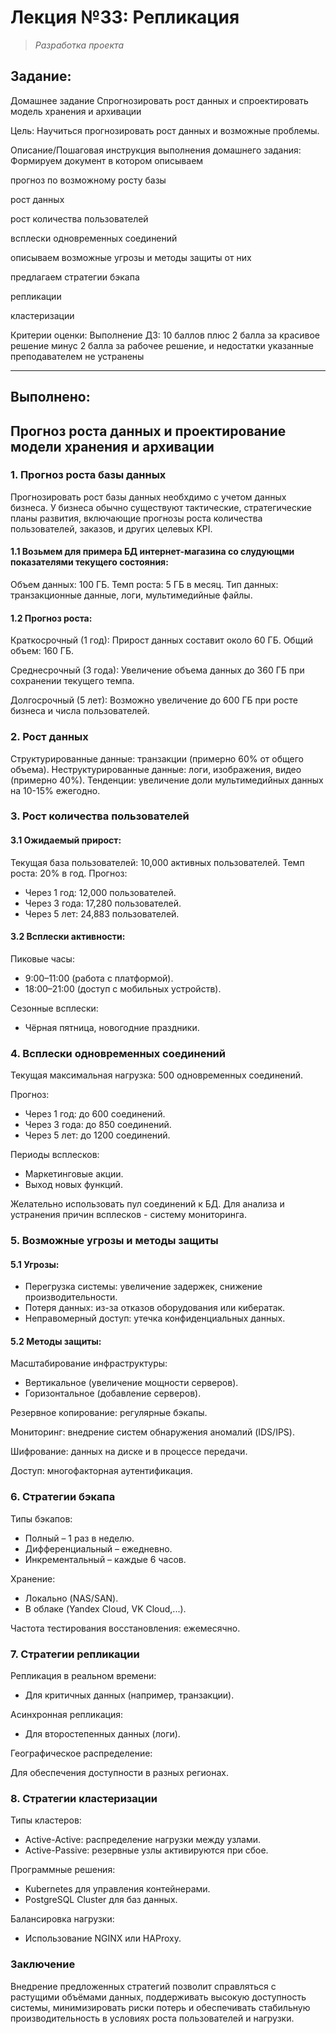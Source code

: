 # **Лекция №33: Репликация**
> _Разработка проекта_

## **Задание:**
Домашнее задание
Спрогнозировать рост данных и спроектировать модель хранения и архивации

Цель:
Научиться прогнозировать рост данных и возможные проблемы.

Описание/Пошаговая инструкция выполнения домашнего задания:
Формируем документ в котором описываем

прогноз по возможному росту базы

рост данных

рост количества пользователей

всплески одновременных соединений

описываем возможные угрозы и методы защиты от них

предлагаем стратегии бэкапа

репликации

кластеризации


Критерии оценки:
Выполнение ДЗ: 10 баллов
плюс 2 балла за красивое решение
минус 2 балла за рабочее решение, и недостатки указанные преподавателем не устранены

---

## **Выполнено:**

## Прогноз роста данных и проектирование модели хранения и архивации

### 1. Прогноз роста базы данных

Прогнозировать рост базы данных необхдимо с учетом данных бизнеса.
У бизнеса обычно существуют тактические, стратегические планы развития, включающие прогнозы 
роста количества пользователей, заказов, и других целевых KPI. 

#### 1.1 Возьмем для примера БД интернет-магазина со слудующми показателями текущего состояния:

Объем данных: 100 ГБ.
Темп роста: 5 ГБ в месяц.
Тип данных: транзакционные данные, логи, мультимедийные файлы.

#### 1.2 Прогноз роста:

Краткосрочный (1 год):
Прирост данных составит около 60 ГБ.
Общий объем: 160 ГБ.

Среднесрочный (3 года):
Увеличение объема данных до 360 ГБ при сохранении текущего темпа.

Долгосрочный (5 лет):
Возможно увеличение до 600 ГБ при росте бизнеса и числа пользователей.

### 2. Рост данных

Структурированные данные: транзакции (примерно 60% от общего объема).
Неструктурированные данные: логи, изображения, видео (примерно 40%).
Тенденции: увеличение доли мультимедийных данных на 10-15% ежегодно.

### 3. Рост количества пользователей

#### 3.1 Ожидаемый прирост:

Текущая база пользователей: 10,000 активных пользователей.
Темп роста: 20% в год.
Прогноз:
- Через 1 год: 12,000 пользователей.
- Через 3 года: 17,280 пользователей.
- Через 5 лет: 24,883 пользователей.

#### 3.2 Всплески активности:

Пиковые часы:
- 9:00–11:00 (работа с платформой).
- 18:00–21:00 (доступ с мобильных устройств).

Сезонные всплески:
- Чёрная пятница, новогодние праздники.

### 4. Всплески одновременных соединений

Текущая максимальная нагрузка: 500 одновременных соединений.

Прогноз:
- Через 1 год: до 600 соединений.
- Через 3 года: до 850 соединений.
- Через 5 лет: до 1200 соединений.

Периоды всплесков:
- Маркетинговые акции.
- Выход новых функций.

Желательно использовать пул соединений к БД. Для анализа и устранения причин всплесков - систему мониторинга.

### 5. Возможные угрозы и методы защиты

#### 5.1 Угрозы:

- Перегрузка системы: увеличение задержек, снижение производительности.
- Потеря данных: из-за отказов оборудования или кибератак.
- Неправомерный доступ: утечка конфиденциальных данных.

#### 5.2 Методы защиты:

Масштабирование инфраструктуры:
- Вертикальное (увеличение мощности серверов).
- Горизонтальное (добавление серверов).

Резервное копирование: регулярные бэкапы.

Мониторинг: внедрение систем обнаружения аномалий (IDS/IPS).

Шифрование: данных на диске и в процессе передачи.

Доступ: многофакторная аутентификация.

### 6. Стратегии бэкапа

Типы бэкапов:
- Полный – 1 раз в неделю.
- Дифференциальный – ежедневно.
- Инкрементальный – каждые 6 часов.

Хранение:

- Локально (NAS/SAN).
- В облаке (Yandex Cloud, VK Cloud,...).

Частота тестирования восстановления: ежемесячно.

### 7. Стратегии репликации

Репликация в реальном времени:
- Для критичных данных (например, транзакции).

Асинхронная репликация:
- Для второстепенных данных (логи).

Географическое распределение:

Для обеспечения доступности в разных регионах.

### 8. Стратегии кластеризации

Типы кластеров:

- Active-Active: распределение нагрузки между узлами.
- Active-Passive: резервные узлы активируются при сбое.

Программные решения:

- Kubernetes для управления контейнерами.
- PostgreSQL Cluster для баз данных.

Балансировка нагрузки:

- Использование NGINX или HAProxy.

### Заключение

Внедрение предложенных стратегий позволит справляться с растущими объёмами данных, поддерживать высокую доступность системы, минимизировать риски потерь и обеспечивать стабильную производительность в условиях роста пользователей и нагрузки.

